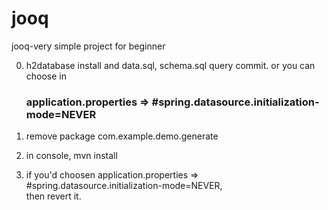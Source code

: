 # jooq
jooq-very simple project for beginner


0. h2database install 
and data.sql, schema.sql query commit.
or you can choose in <h3>application.properties
=> #spring.datasource.initialization-mode=NEVER</h3>

1. remove package com.example.demo.generate
2. in console, mvn install
3. if you'd choosen 
application.properties
=> #spring.datasource.initialization-mode=NEVER,
<br/>then revert it.
